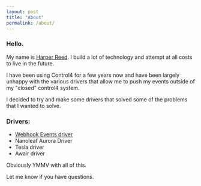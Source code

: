 ```yaml
---
layout: post
title: "About"
permalink: /about/
---
```


### Hello. 

My name is [Harper Reed](http://harperreed.com). I build a lot of technology and attempt at all costs to live in the future. 

I have been using Control4 for a few years now and have been largely unhappy with the various drivers that allow me to push my events outside of my "closed" control4 system. 

I decided to try and make some drivers that solved some of the problems that I wanted to solve. 

### Drivers: 

- [Webhook Events driver](/realtime-event-webhook)
- Nanoleaf Aurora Driver
- Tesla driver
- Awair driver

Obviously YMMV with all of this.

Let me know if you have questions.  

